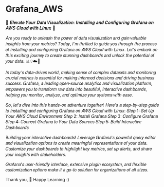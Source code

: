 # Grafana_AWS
🚀 𝑬𝒍𝒆𝒗𝒂𝒕𝒆 𝒀𝒐𝒖𝒓 𝑫𝒂𝒕𝒂 𝑽𝒊𝒔𝒖𝒂𝒍𝒊𝒛𝒂𝒕𝒊𝒐𝒏: 𝑰𝒏𝒔𝒕𝒂𝒍𝒍𝒊𝒏𝒈 𝒂𝒏𝒅 𝑪𝒐𝒏𝒇𝒊𝒈𝒖𝒓𝒊𝒏𝒈 𝑮𝒓𝒂𝒇𝒂𝒏𝒂 𝒐𝒏 𝑨𝑾𝑺 𝑪𝒍𝒐𝒖𝒅 𝒘𝒊𝒕𝒉 𝑳𝒊𝒏𝒖𝒙 🚀

𝐴𝑟𝑒 𝑦𝑜𝑢 𝑟𝑒𝑎𝑑𝑦 𝑡𝑜 𝑢𝑛𝑙𝑒𝑎𝑠ℎ 𝑡ℎ𝑒 𝑝𝑜𝑤𝑒𝑟 𝑜𝑓 𝑑𝑎𝑡𝑎 𝑣𝑖𝑠𝑢𝑎𝑙𝑖𝑧𝑎𝑡𝑖𝑜𝑛 𝑎𝑛𝑑 𝑔𝑎𝑖𝑛 𝑣𝑎𝑙𝑢𝑎𝑏𝑙𝑒 𝑖𝑛𝑠𝑖𝑔ℎ𝑡𝑠 𝑓𝑟𝑜𝑚 𝑦𝑜𝑢𝑟 𝑚𝑒𝑡𝑟𝑖𝑐𝑠? 𝑇𝑜𝑑𝑎𝑦, 𝐼'𝑚 𝑡ℎ𝑟𝑖𝑙𝑙𝑒𝑑 𝑡𝑜 𝑔𝑢𝑖𝑑𝑒 𝑦𝑜𝑢 𝑡ℎ𝑟𝑜𝑢𝑔ℎ 𝑡ℎ𝑒 𝑝𝑟𝑜𝑐𝑒𝑠𝑠 𝑜𝑓 𝑖𝑛𝑠𝑡𝑎𝑙𝑙𝑖𝑛𝑔 𝑎𝑛𝑑 𝑐𝑜𝑛𝑓𝑖𝑔𝑢𝑟𝑖𝑛𝑔 𝐺𝑟𝑎𝑓𝑎𝑛𝑎 𝑜𝑛 𝐴𝑊𝑆 𝐶𝑙𝑜𝑢𝑑 𝑤𝑖𝑡ℎ 𝐿𝑖𝑛𝑢𝑥. 𝐿𝑒𝑡'𝑠 𝑒𝑚𝑏𝑎𝑟𝑘 𝑜𝑛 𝑡ℎ𝑖𝑠 𝑒𝑥𝑐𝑖𝑡𝑖𝑛𝑔 𝑗𝑜𝑢𝑟𝑛𝑒𝑦 𝑡𝑜 𝑐𝑟𝑒𝑎𝑡𝑒 𝑠𝑡𝑢𝑛𝑛𝑖𝑛𝑔 𝑑𝑎𝑠ℎ𝑏𝑜𝑎𝑟𝑑𝑠 𝑎𝑛𝑑 𝑢𝑛𝑙𝑜𝑐𝑘 𝑡ℎ𝑒 𝑝𝑜𝑡𝑒𝑛𝑡𝑖𝑎𝑙 𝑜𝑓 𝑦𝑜𝑢𝑟 𝑑𝑎𝑡𝑎. 📊💡☁️🐧

𝐼𝑛 𝑡𝑜𝑑𝑎𝑦'𝑠 𝑑𝑎𝑡𝑎-𝑑𝑟𝑖𝑣𝑒𝑛 𝑤𝑜𝑟𝑙𝑑, 𝑚𝑎𝑘𝑖𝑛𝑔 𝑠𝑒𝑛𝑠𝑒 𝑜𝑓 𝑐𝑜𝑚𝑝𝑙𝑒𝑥 𝑑𝑎𝑡𝑎𝑠𝑒𝑡𝑠 𝑎𝑛𝑑 𝑚𝑜𝑛𝑖𝑡𝑜𝑟𝑖𝑛𝑔 𝑐𝑟𝑢𝑐𝑖𝑎𝑙 𝑚𝑒𝑡𝑟𝑖𝑐𝑠 𝑖𝑠 𝑒𝑠𝑠𝑒𝑛𝑡𝑖𝑎𝑙 𝑓𝑜𝑟 𝑚𝑎𝑘𝑖𝑛𝑔 𝑖𝑛𝑓𝑜𝑟𝑚𝑒𝑑 𝑑𝑒𝑐𝑖𝑠𝑖𝑜𝑛𝑠 𝑎𝑛𝑑 𝑑𝑟𝑖𝑣𝑖𝑛𝑔 𝑏𝑢𝑠𝑖𝑛𝑒𝑠𝑠 𝑠𝑢𝑐𝑐𝑒𝑠𝑠. 𝐺𝑟𝑎𝑓𝑎𝑛𝑎, 𝑎 𝑙𝑒𝑎𝑑𝑖𝑛𝑔 𝑜𝑝𝑒𝑛-𝑠𝑜𝑢𝑟𝑐𝑒 𝑎𝑛𝑎𝑙𝑦𝑡𝑖𝑐𝑠 𝑎𝑛𝑑 𝑣𝑖𝑠𝑢𝑎𝑙𝑖𝑧𝑎𝑡𝑖𝑜𝑛 𝑝𝑙𝑎𝑡𝑓𝑜𝑟𝑚, 𝑒𝑚𝑝𝑜𝑤𝑒𝑟𝑠 𝑦𝑜𝑢 𝑡𝑜 𝑡𝑟𝑎𝑛𝑠𝑓𝑜𝑟𝑚 𝑟𝑎𝑤 𝑑𝑎𝑡𝑎 𝑖𝑛𝑡𝑜 𝑏𝑒𝑎𝑢𝑡𝑖𝑓𝑢𝑙, 𝑖𝑛𝑡𝑒𝑟𝑎𝑐𝑡𝑖𝑣𝑒 𝑑𝑎𝑠ℎ𝑏𝑜𝑎𝑟𝑑𝑠, ℎ𝑒𝑙𝑝𝑖𝑛𝑔 𝑦𝑜𝑢 𝑚𝑜𝑛𝑖𝑡𝑜𝑟, 𝑎𝑛𝑎𝑙𝑦𝑧𝑒, 𝑎𝑛𝑑 𝑜𝑝𝑡𝑖𝑚𝑖𝑧𝑒 𝑦𝑜𝑢𝑟 𝑠𝑦𝑠𝑡𝑒𝑚𝑠 𝑤𝑖𝑡ℎ 𝑒𝑎𝑠𝑒.

𝑆𝑜, 𝑙𝑒𝑡'𝑠 𝑑𝑖𝑣𝑒 𝑖𝑛𝑡𝑜 𝑡ℎ𝑖𝑠 ℎ𝑎𝑛𝑑𝑠-𝑜𝑛 𝑎𝑑𝑣𝑒𝑛𝑡𝑢𝑟𝑒 𝑡𝑜𝑔𝑒𝑡ℎ𝑒𝑟! 𝐻𝑒𝑟𝑒'𝑠 𝑎 𝑠𝑡𝑒𝑝-𝑏𝑦-𝑠𝑡𝑒𝑝 𝑔𝑢𝑖𝑑𝑒 𝑡𝑜 𝑖𝑛𝑠𝑡𝑎𝑙𝑙𝑖𝑛𝑔 𝑎𝑛𝑑 𝑐𝑜𝑛𝑓𝑖𝑔𝑢𝑟𝑖𝑛𝑔 𝐺𝑟𝑎𝑓𝑎𝑛𝑎 𝑜𝑛 𝐴𝑊𝑆 𝐶𝑙𝑜𝑢𝑑 𝑤𝑖𝑡ℎ 𝐿𝑖𝑛𝑢𝑥:
𝑆𝑡𝑒𝑝 1: 𝑆𝑒𝑡 𝑈𝑝 𝑌𝑜𝑢𝑟 𝐴𝑊𝑆 𝐶𝑙𝑜𝑢𝑑 𝐸𝑛𝑣𝑖𝑟𝑜𝑛𝑚𝑒𝑛𝑡
𝑆𝑡𝑒𝑝 2: 𝐼𝑛𝑠𝑡𝑎𝑙𝑙 𝐺𝑟𝑎𝑓𝑎𝑛𝑎
𝑆𝑡𝑒𝑝 3: 𝐶𝑜𝑛𝑓𝑖𝑔𝑢𝑟𝑒 𝐺𝑟𝑎𝑓𝑎𝑛𝑎
𝑆𝑡𝑒𝑝 4: 𝐶𝑜𝑛𝑛𝑒𝑐𝑡 𝐺𝑟𝑎𝑓𝑎𝑛𝑎 𝑡𝑜 𝑌𝑜𝑢𝑟 𝐷𝑎𝑡𝑎 𝑆𝑜𝑢𝑟𝑐𝑒𝑠
𝑆𝑡𝑒𝑝 5: 𝐵𝑢𝑖𝑙𝑑 𝐼𝑛𝑡𝑒𝑟𝑎𝑐𝑡𝑖𝑣𝑒 𝐷𝑎𝑠ℎ𝑏𝑜𝑎𝑟𝑑𝑠

B𝑢𝑖𝑙𝑑𝑖𝑛𝑔 𝑦𝑜𝑢𝑟 𝑖𝑛𝑡𝑒𝑟𝑎𝑐𝑡𝑖𝑣𝑒 𝑑𝑎𝑠ℎ𝑏𝑜𝑎𝑟𝑑𝑠! 𝐿𝑒𝑣𝑒𝑟𝑎𝑔𝑒 𝐺𝑟𝑎𝑓𝑎𝑛𝑎'𝑠 𝑝𝑜𝑤𝑒𝑟𝑓𝑢𝑙 𝑞𝑢𝑒𝑟𝑦 𝑒𝑑𝑖𝑡𝑜𝑟 𝑎𝑛𝑑 𝑣𝑖𝑠𝑢𝑎𝑙𝑖𝑧𝑎𝑡𝑖𝑜𝑛 𝑜𝑝𝑡𝑖𝑜𝑛𝑠 𝑡𝑜 𝑐𝑟𝑒𝑎𝑡𝑒 𝑚𝑒𝑎𝑛𝑖𝑛𝑔𝑓𝑢𝑙 𝑟𝑒𝑝𝑟𝑒𝑠𝑒𝑛𝑡𝑎𝑡𝑖𝑜𝑛𝑠 𝑜𝑓 𝑦𝑜𝑢𝑟 𝑑𝑎𝑡𝑎. 𝐶𝑢𝑠𝑡𝑜𝑚𝑖𝑧𝑒 𝑦𝑜𝑢𝑟 𝑑𝑎𝑠ℎ𝑏𝑜𝑎𝑟𝑑𝑠 𝑡𝑜 ℎ𝑖𝑔ℎ𝑙𝑖𝑔ℎ𝑡 𝑘𝑒𝑦 𝑚𝑒𝑡𝑟𝑖𝑐𝑠, 𝑠𝑒𝑡 𝑢𝑝 𝑎𝑙𝑒𝑟𝑡𝑠, 𝑎𝑛𝑑 𝑠ℎ𝑎𝑟𝑒 𝑦𝑜𝑢𝑟 𝑖𝑛𝑠𝑖𝑔ℎ𝑡𝑠 𝑤𝑖𝑡ℎ 𝑠𝑡𝑎𝑘𝑒ℎ𝑜𝑙𝑑𝑒𝑟𝑠.

𝐺𝑟𝑎𝑓𝑎𝑛𝑎'𝑠 𝑢𝑠𝑒𝑟-𝑓𝑟𝑖𝑒𝑛𝑑𝑙𝑦 𝑖𝑛𝑡𝑒𝑟𝑓𝑎𝑐𝑒, 𝑒𝑥𝑡𝑒𝑛𝑠𝑖𝑣𝑒 𝑝𝑙𝑢𝑔𝑖𝑛 𝑒𝑐𝑜𝑠𝑦𝑠𝑡𝑒𝑚, 𝑎𝑛𝑑 𝑓𝑙𝑒𝑥𝑖𝑏𝑙𝑒 𝑐𝑢𝑠𝑡𝑜𝑚𝑖𝑧𝑎𝑡𝑖𝑜𝑛 𝑜𝑝𝑡𝑖𝑜𝑛𝑠 𝑚𝑎𝑘𝑒 𝑖𝑡 𝑎 𝑔𝑜-𝑡𝑜 𝑠𝑜𝑙𝑢𝑡𝑖𝑜𝑛 𝑓𝑜𝑟 𝑜𝑟𝑔𝑎𝑛𝑖𝑧𝑎𝑡𝑖𝑜𝑛𝑠 𝑜𝑓 𝑎𝑙𝑙 𝑠𝑖𝑧𝑒𝑠.

Thank you, 🤗
Happy Learning :)
